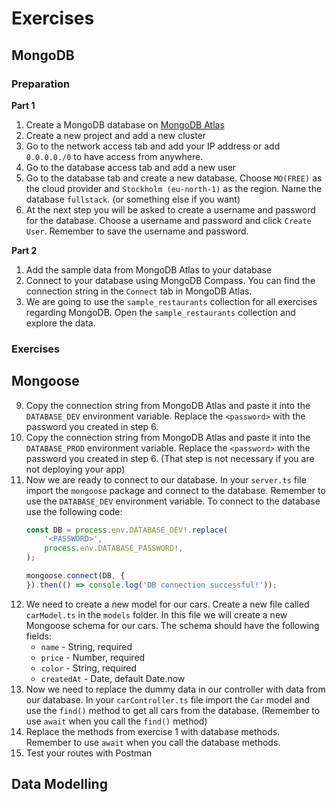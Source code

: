 # Exercises

## MongoDB

### Preparation

**Part 1**

1. Create a MongoDB database on [MongoDB Atlas](https://www.mongodb.com/atlas)
2. Create a new project and add a new cluster
3. Go to the network access tab and add your IP address or add `0.0.0.0./0` to have access from anywhere.
4. Go to the database access tab and add a new user
5. Go to the database tab and create a new database. Choose `MO(FREE)` as the cloud provider
   and `Stockholm (eu-north-1)` as the region. Name the database `fullstack`. (or something else if you want)
6. At the next step you will be asked to create a username and password for the database. Choose a username and password
   and click `Create User`. Remember to save the username and password.

**Part 2**

1. Add the sample data from MongoDB Atlas to your database
2. Connect to your database using MongoDB Compass. You can find the connection string in the `Connect` tab in MongoDB
   Atlas.
3. We are going to use the `sample_restaurants` collection for all exercises regarding MongoDB. Open the
   `sample_restaurants` collection and explore the data.

### Exercises



## Mongoose

9. Copy the connection string from MongoDB Atlas and paste it into the `DATABASE_DEV` environment variable. Replace the
   `<password>` with the password you created in step 6.
10. Copy the connection string from MongoDB Atlas and paste it into the `DATABASE_PROD` environment variable. Replace
    the
    `<password>` with the password you created in step 6. (That step is not necessary if you are not deploying your app)
11. Now we are ready to connect to our database. In your `server.ts` file import the `mongoose` package and connect to
    the
    database. Remember to use the `DATABASE_DEV` environment variable. To connect to the database use the following
    code:
    ```TypeScript
    const DB = process.env.DATABASE_DEV!.replace(
        '<PASSWORD>',
        process.env.DATABASE_PASSWORD!,
    );
    
    mongoose.connect(DB, {
    }).then(() => console.log('DB connection successful!'));
    ```
12. We need to create a new model for our cars. Create a new file called `carModel.ts` in the `models` folder. In this
    file
    we will create a new Mongoose schema for our cars. The schema should have the following fields:
    - `name` - String, required
    - `price` - Number, required
    - `color` - String, required
    - `createdAt` - Date, default Date.now
13. Now we need to replace the dummy data in our controller with data from our database. In your `carController.ts` file
    import the `Car` model and use the `find()` method to get all cars from the database. (Remember to use `await` when
    you call the `find()` method)
14. Replace the methods from exercise 1 with database methods. Remember to use `await` when you call the database
    methods.
15. Test your routes with Postman

## Data Modelling

